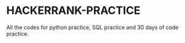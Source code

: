# HACKERRANK-PRACTICE
All the codes for python practice, SQL practice and 30 days of code practice. 
